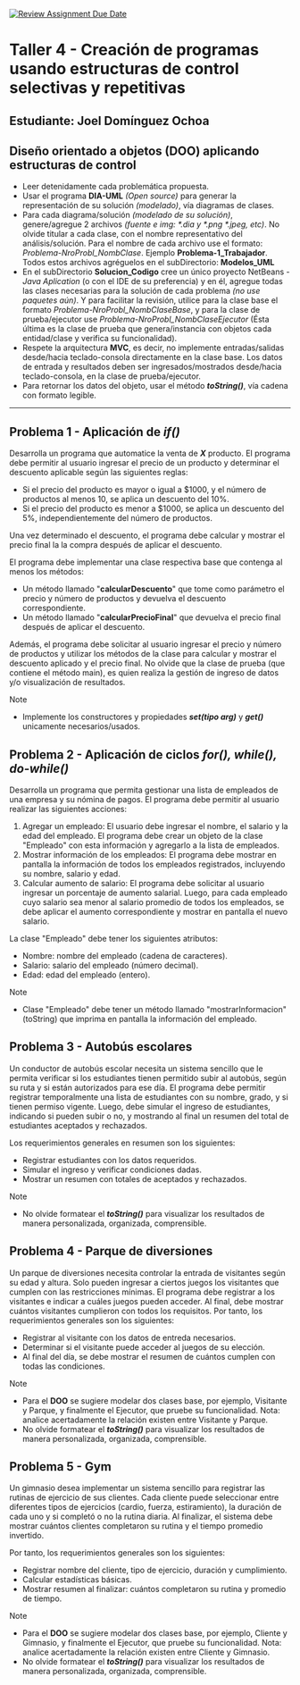 [![Review Assignment Due Date](https://classroom.github.com/assets/deadline-readme-button-22041afd0340ce965d47ae6ef1cefeee28c7c493a6346c4f15d667ab976d596c.svg)](https://classroom.github.com/a/9HScLGoM)
# Taller 4 - Creación de programas usando estructuras de control selectivas y repetitivas
## Estudiante: Joel Domínguez Ochoa
## Diseño orientado a objetos (DOO) aplicando estructuras de control

* Leer detenidamente cada problemática propuesta.
* Usar el programa **DIA-UML** _(Open source)_ para generar la representación de su solución _(modelado)_, vía diagramas de clases.
* Para cada diagrama/solución _(modelado de su solución)_, genere/agregue 2 archivos _(fuente e img: \*.dia y \*.png \*.jpeg, etc)_. No olvide titular a cada clase, con el nombre representativo del análisis/solución. Para el nombre de cada archivo use el formato: _Problema-NroProbl_NombClase_. Ejemplo **Problema-1_Trabajador**. Todos estos archivos agréguelos en el subDirectorio: **Modelos_UML**
* En el subDirectorio **Solucion_Codigo** cree un único proyecto NetBeans - _Java Aplication_ (o con el IDE de su preferencia) y en él, agregue todas las clases necesarias para la solución de cada problema _(no use paquetes aún)_. Y para facilitar la revisión, utilice para la clase base el formato _Problema-NroProbl_NombClaseBase_, y para la clase de prueba/ejecutor use _Problema-NroProbl_NombClaseEjecutor_ (Ésta última es la clase de prueba que genera/instancia con objetos cada entidad/clase y verifica su funcionalidad). 
* Respete la arquitectura **MVC**, es decir, no implemente entradas/salidas desde/hacia teclado-consola directamente en la clase base. Los datos de entrada y resultados deben ser ingresados/mostrados desde/hacia teclado-consola, en la clase de prueba/ejecutor.
* Para retornar los datos del objeto, usar el método _**toString()**_, vía cadena con formato legible. 

___


## Problema 1 - Aplicación de _if()_

Desarrolla un programa que automatice la venta de **_X_** producto. El programa debe permitir al usuario ingresar el precio de un producto y determinar el descuento aplicable según las siguientes reglas:

* Si el precio del producto es mayor o igual a $1000, y el número de productos al menos 10, se aplica un descuento del 10%.
* Si el precio del producto es menor a $1000, se aplica un descuento del 5%, independientemente del número de productos.

Una vez determinado el descuento, el programa debe calcular y mostrar el precio final la la compra después de aplicar el descuento.

El programa debe implementar una clase respectiva base que contenga al menos los métodos:

* Un método llamado "**calcularDescuento**" que tome como parámetro el precio y número de productos y devuelva el descuento correspondiente.
* Un método llamado "**calcularPrecioFinal**" que devuelva el precio final después de aplicar el descuento.

Además, el programa debe solicitar al usuario ingresar el precio y número de productos y utilizar los métodos de la clase para calcular y mostrar el descuento aplicado y el precio final. No olvide que la clase de prueba (que contiene el método main), es quien realiza la gestión de ingreso de datos y/o visualización de resultados.

> [!Note]
> - Implemente los constructores y propiedades _**set(tipo arg)**_ y _**get()**_ unicamente necesarios/usados.

## Problema 2 - Aplicación de ciclos _for(), while(), do-while()_

Desarrolla un programa que permita gestionar una lista de empleados de una empresa y su nómina de pagos. El programa debe permitir al usuario realizar las siguientes acciones:

1.	Agregar un empleado: El usuario debe ingresar el nombre, el salario y la edad del empleado. El programa debe crear un objeto de la clase "Empleado" con esta información y agregarlo a la lista de empleados.
2.	Mostrar información de los empleados: El programa debe mostrar en pantalla la información de todos los empleados registrados, incluyendo su nombre, salario y edad.
3.	Calcular aumento de salario: El programa debe solicitar al usuario ingresar un porcentaje de aumento salarial. Luego, para cada empleado cuyo salario sea menor al salario promedio de todos los empleados, se debe aplicar el aumento correspondiente y mostrar en pantalla el nuevo salario.

La clase "Empleado" debe tener los siguientes atributos:
- Nombre: nombre del empleado (cadena de caracteres).
- Salario: salario del empleado (número decimal).
- Edad: edad del empleado (entero).

> [!Note]
> - Clase "Empleado" debe tener un método llamado "mostrarInformacion" (toString) que imprima en pantalla la información del empleado.

## Problema 3 - Autobús escolares

Un conductor de autobús escolar necesita un sistema sencillo que le permita verificar si los estudiantes tienen permitido subir al autobús, según su ruta y si están autorizados para ese día. El programa debe permitir registrar temporalmente una lista de estudiantes con su nombre, grado, y si tienen permiso vigente. Luego, debe simular el ingreso de estudiantes, indicando si pueden subir o no, y mostrando al final un resumen del total de estudiantes aceptados y rechazados.

Los requerimientos generales en resumen son los siguientes:

-	Registrar estudiantes con los datos requeridos.  
-	Simular el ingreso y verificar condiciones dadas. 
-	Mostrar un resumen con totales de aceptados y rechazados.

> [!Note]
> - No olvide formatear el _**toString()**_ para visualizar los resultados de manera personalizada, organizada, comprensible. 

## Problema 4 - Parque de diversiones

Un parque de diversiones necesita controlar la entrada de visitantes según su edad y altura. Solo pueden ingresar a ciertos juegos los visitantes que cumplen con las restricciones mínimas. El programa debe registrar a los visitantes e indicar a cuáles juegos pueden acceder. Al final, debe mostrar cuántos visitantes cumplieron con todos los requisitos.
Por tanto, los requerimientos generales son los siguientes:
-	Registrar al visitante con los datos de entreda necesarios.
-	Determinar si el visitante puede acceder al juegos de su elección.
-	Al final del día, se debe mostrar el resumen de cuántos cumplen con todas las condiciones.

> [!Note]
> - Para el **DOO** se sugiere modelar dos clases base, por ejemplo, Visitante y Parque, y finalmente el Ejecutor, que pruebe su funcionalidad. Nota: analice acertadamente la relación existen entre Visitante y Parque.
> - No olvide formatear el _**toString()**_ para visualizar los resultados de manera personalizada, organizada, comprensible. 

## Problema 5 - Gym

Un gimnasio desea implementar un sistema sencillo para registrar las rutinas de ejercicio de sus clientes. Cada cliente puede seleccionar entre diferentes tipos de ejercicios (cardio, fuerza, estiramiento), la duración de cada uno y si completó o no la rutina diaria. Al finalizar, el sistema debe mostrar cuántos clientes completaron su rutina y el tiempo promedio invertido.

Por tanto, los requerimientos generales son los siguientes:
-	Registrar nombre del cliente, tipo de ejercicio, duración y cumplimiento.
-	Calcular estadísticas básicas.
-	Mostrar resumen al finalizar: cuántos completaron su rutina y promedio de tiempo.

> [!Note]
> - Para el **DOO** se sugiere modelar dos clases base, por ejemplo, Cliente y Gimnasio, y finalmente el Ejecutor, que pruebe su funcionalidad. Nota: analice acertadamente la relación existen entre Cliente y Gimnasio.
> - No olvide formatear el _**toString()**_ para visualizar los resultados de manera personalizada, organizada, comprensible. 

